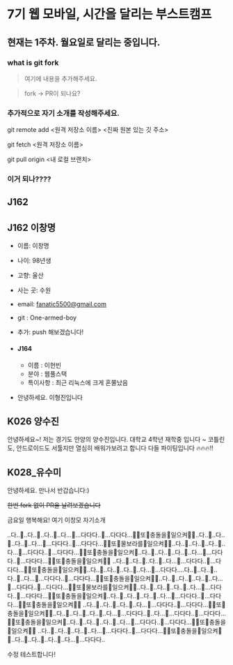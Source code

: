# 7기 웹 모바일, 시간을 달리는 부스트캠프

## 현재는 1주차. 월요일로 달리는 중입니다.

### what is git fork

> 여기에 내용을 추가해주세요.

> fork -> PR이 되나요?

### 추가적으로 자기 소개를 작성해주세요.



git remote add <원격 저장소 이름> <진짜 원본 있는 깃 주소>

git fetch <원격 저장소 이름> 

git pull origin <내 로컬 브랜치>

### 이거 되나????


## J162



## J162 이창명

- 이름: 이창명
- 나이: 98년생
- 고향: 울산
- 사는 곳: 수원
- email: fanatic5500@gmail.com
- git : One-armed-boy

- 추가: push 해보겠습니다!


- #### J164

  - 이름 : 이현빈
  - 분야 : 웹풀스택
  - 특이사항 : 최근 리눅스에 크게 혼쭐났음

- 안녕하세요. 이형진입니다

## K026  양수진

안녕하세요~! 저는 경기도 안양의 양수진입니다.
대학교 4학년 재학중 입니다 ~
코틀린도, 안드로이드도 서툴지만 열심히 배워가보려고 합니다
다들 파이팅입니다 🔥🔥🔥‼

## K028_유수미
안녕하세요.
만나서 반갑습니다:)

~~한번 fork 없이 PR을 날려보겠습니다~~

금요일 행복해요!
여기 이창모 자기소개


..다..🐬..다..🐬..다..🐬..다...🐬...다다다..🐬...다다다...🌊🌊또🌊충돌을🌊일으켜🌊🌊..다..🐬..다..🐬..다..🐬..다...🐬...다다다..🐬...다다다...🌊🌊또🌊물보라를🌊일으켜🌊🌊..다..🐬..다..🐬..다..🐬..다...🐬...다다다..🐬...다다다...🌊🌊또🌊충돌을🌊일으켜🌊..다..🐬..다..🐬..다..🐬..다...🐬...다다다..🐬...다다다...🌊🌊또🌊충돌을🌊일으켜🌊🌊 ..다..🐬..다..🐬..다..🐬..다...🐬...다다다..🐬...다다다...🌊🌊또🌊충돌을🌊일으켜🌊🌊..다..🐬..다..🐬..다..🐬..다...🐬...다다다....다..🐬..다..🐬..다..🐬..다...🐬...다다다..🐬...다다다...🌊🌊또🌊충돌을🌊일으켜🌊🌊..다..🐬..다..🐬..다..🐬..다...🐬...다다다..🐬...다다다...🌊🌊또🌊물보라를🌊일으켜🌊🌊..다..🐬..다..🐬..다..🐬..다...🐬...다다다..🐬...다다다...🌊🌊또🌊충돌을🌊일으켜🌊..다..🐬..다..🐬..다..🐬..다...🐬...다다다..🐬...다다다...🌊🌊또🌊충돌을🌊일으켜🌊🌊 ..다..🐬..다..🐬..다..🐬..다...🐬...다다다..🐬...다다다...🌊🌊또🌊충돌을🌊일으켜🌊🌊..다..🐬..다..🐬..다..🐬..다...🐬...다다다..🐬..다...🐬...다다다..🐬...다다다...🌊🌊또🌊충돌을🌊일으켜🌊..다..🐬..다..🐬..다..🐬..다...🐬...다다다..🐬...다다다...🌊🌊또🌊충돌을🌊일으켜🌊🌊 ..다..🐬..다..🐬..다..🐬..다...🐬...다다다..🐬...다다다...🌊🌊또🌊충돌을🌊일으켜🌊🌊..다..🐬..다..🐬..다..🐬..다...🐬...다다다..



수정 테스트합니다!

